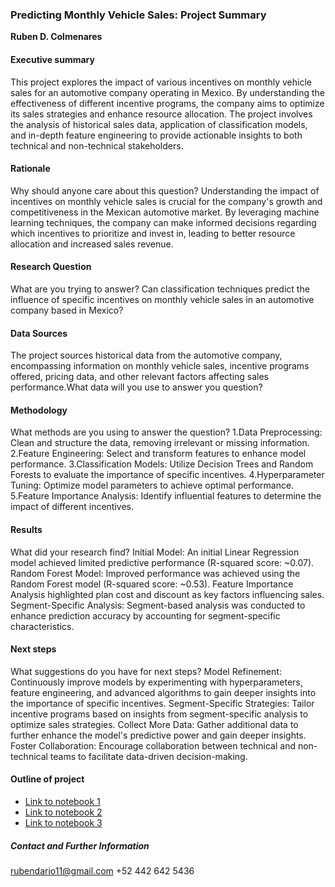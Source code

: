 ### Predicting Monthly Vehicle Sales: Project Summary

**Ruben D. Colmenares**

#### Executive summary
This project explores the impact of various incentives on monthly vehicle sales for an automotive company operating in Mexico. 
By understanding the effectiveness of different incentive programs, the company aims to optimize its sales strategies and enhance resource allocation. 
The project involves the analysis of historical sales data, application of classification models, and in-depth feature engineering to provide actionable insights to both technical and non-technical stakeholders.
#### Rationale
Why should anyone care about this question?
Understanding the impact of incentives on monthly vehicle sales is crucial for the company's growth and competitiveness in the Mexican automotive market. 
By leveraging machine learning techniques, the company can make informed decisions regarding which incentives to prioritize and invest in, leading to better resource allocation and increased sales revenue.

#### Research Question
What are you trying to answer?
Can classification techniques predict the influence of specific incentives on monthly vehicle sales in an automotive company based in Mexico?

#### Data Sources
The project sources historical data from the automotive company, encompassing information on monthly vehicle sales, incentive programs offered, pricing data, 
and other relevant factors affecting sales performance.What data will you use to answer you question?

#### Methodology
What methods are you using to answer the question?
1.Data Preprocessing: Clean and structure the data, removing irrelevant or missing information.
2.Feature Engineering: Select and transform features to enhance model performance.
3.Classification Models: Utilize Decision Trees and Random Forests to evaluate the importance of specific incentives.
4.Hyperparameter Tuning: Optimize model parameters to achieve optimal performance.
5.Feature Importance Analysis: Identify influential features to determine the impact of different incentives.
#### Results
What did your research find?
Initial Model: An initial Linear Regression model achieved limited predictive performance (R-squared score: ~0.07).
Random Forest Model: Improved performance was achieved using the Random Forest model (R-squared score: ~0.53). 
Feature Importance Analysis highlighted plan cost and discount as key factors influencing sales.
Segment-Specific Analysis: Segment-based analysis was conducted to enhance prediction accuracy by accounting for segment-specific characteristics.

#### Next steps
What suggestions do you have for next steps?
Model Refinement: Continuously improve models by experimenting with hyperparameters, feature engineering, and advanced algorithms to gain deeper insights into the importance of specific incentives.
Segment-Specific Strategies: Tailor incentive programs based on insights from segment-specific analysis to optimize sales strategies.
Collect More Data: Gather additional data to further enhance the model's predictive power and gain deeper insights.
Foster Collaboration: Encourage collaboration between technical and non-technical teams to facilitate data-driven decision-making.

#### Outline of project

- [Link to notebook 1]()
- [Link to notebook 2]()
- [Link to notebook 3]()


##### Contact and Further Information
rubendario11@gmail.com
+52 442 642 5436